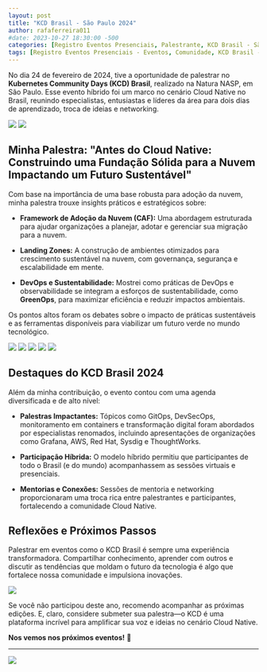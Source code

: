 ```yaml
---
layout: post
title: "KCD Brasil - São Paulo 2024"
author: rafaferreira011
#date: 2023-10-27 18:30:00 -500
categories: [Registro Eventos Presenciais, Palestrante, KCD Brasil - São Paulo 2024]
tags: [Registro Eventos Presenciais - Eventos, Comunidade, KCD Brasil - São Paulo 2024]
---
```


No dia 24 de fevereiro de 2024, tive a oportunidade de palestrar no **Kubernetes Community Days (KCD) Brasil**, realizado na Natura NASP, em São Paulo. Esse evento híbrido foi um marco no cenário Cloud Native no Brasil, reunindo especialistas, entusiastas e líderes da área para dois dias de aprendizado, troca de ideias e networking.

![](https://stoblobcertificados011.blob.core.windows.net/imagens-blog/posts/kcdsp24/00.jpg)
![](https://stoblobcertificados011.blob.core.windows.net/imagens-blog/posts/kcdsp24/1.jpg)


## Minha Palestra: "Antes do Cloud Native: Construindo uma Fundação Sólida para a Nuvem Impactando um Futuro Sustentável"


Com base na importância de uma base robusta para adoção da nuvem, minha palestra trouxe insights práticos e estratégicos sobre:

- **Framework de Adoção da Nuvem (CAF):** Uma abordagem estruturada para ajudar organizações a planejar, adotar e gerenciar sua migração para a nuvem.
  
- **Landing Zones:** A construção de ambientes otimizados para crescimento sustentável na nuvem, com governança, segurança e escalabilidade em mente.
  
- **DevOps e Sustentabilidade:** Mostrei como práticas de DevOps e observabilidade se integram a esforços de sustentabilidade, como **GreenOps**, para maximizar eficiência e reduzir impactos ambientais.

Os pontos altos foram os debates sobre o impacto de práticas sustentáveis e as ferramentas disponíveis para viabilizar um futuro verde no mundo tecnológico.

![](https://stoblobcertificados011.blob.core.windows.net/imagens-blog/posts/kcdsp24/2.jpg)
![](https://stoblobcertificados011.blob.core.windows.net/imagens-blog/posts/kcdsp24/3.jpg)
![](https://stoblobcertificados011.blob.core.windows.net/imagens-blog/posts/kcdsp24/4.jpg)
![](https://stoblobcertificados011.blob.core.windows.net/imagens-blog/posts/kcdsp24/5.jpg)
![](https://stoblobcertificados011.blob.core.windows.net/imagens-blog/posts/kcdsp24/6.jpg)

## Destaques do KCD Brasil 2024

Além da minha contribuição, o evento contou com uma agenda diversificada e de alto nível:

- **Palestras Impactantes:** Tópicos como GitOps, DevSecOps, monitoramento em containers e transformação digital foram abordados por especialistas renomados, incluindo apresentações de organizações como Grafana, AWS, Red Hat, Sysdig e ThoughtWorks.
  
- **Participação Híbrida:** O modelo híbrido permitiu que participantes de todo o Brasil (e do mundo) acompanhassem as sessões virtuais e presenciais.
  
- **Mentorias e Conexões:** Sessões de mentoria e networking proporcionaram uma troca rica entre palestrantes e participantes, fortalecendo a comunidade Cloud Native.

## Reflexões e Próximos Passos

Palestrar em eventos como o KCD Brasil é sempre uma experiência transformadora. Compartilhar conhecimento, aprender com outros e discutir as tendências que moldam o futuro da tecnologia é algo que fortalece nossa comunidade e impulsiona inovações.

![](https://stoblobcertificados011.blob.core.windows.net/imagens-blog/posts/kcdsp24/7.jpg)

Se você não participou deste ano, recomendo acompanhar as próximas edições. E, claro, considere submeter sua palestra—o KCD é uma plataforma incrível para amplificar sua voz e ideias no cenário Cloud Native.

**Nos vemos nos próximos eventos!** 🚀

---

![](https://stoblobcertificados011.blob.core.windows.net/imagens-blog/posts/Logo2.png)
